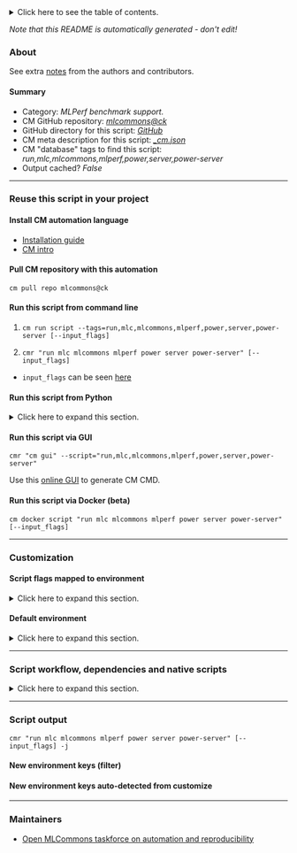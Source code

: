 <details>
<summary>Click here to see the table of contents.</summary>

* [About](#about)
* [Summary](#summary)
* [Reuse this script in your project](#reuse-this-script-in-your-project)
  * [ Install CM automation language](#install-cm-automation-language)
  * [ Check CM script flags](#check-cm-script-flags)
  * [ Run this script from command line](#run-this-script-from-command-line)
  * [ Run this script from Python](#run-this-script-from-python)
  * [ Run this script via GUI](#run-this-script-via-gui)
  * [ Run this script via Docker (beta)](#run-this-script-via-docker-(beta))
* [Customization](#customization)
  * [ Script flags mapped to environment](#script-flags-mapped-to-environment)
  * [ Default environment](#default-environment)
* [Script workflow, dependencies and native scripts](#script-workflow-dependencies-and-native-scripts)
* [Script output](#script-output)
* [New environment keys (filter)](#new-environment-keys-(filter))
* [New environment keys auto-detected from customize](#new-environment-keys-auto-detected-from-customize)
* [Maintainers](#maintainers)

</details>

*Note that this README is automatically generated - don't edit!*

### About


See extra [notes](README-extra.md) from the authors and contributors.

#### Summary

* Category: *MLPerf benchmark support.*
* CM GitHub repository: *[mlcommons@ck](https://github.com/mlcommons/ck/tree/master/cm-mlops)*
* GitHub directory for this script: *[GitHub](https://github.com/mlcommons/ck/tree/master/cm-mlops/script/run-mlperf-power-server)*
* CM meta description for this script: *[_cm.json](_cm.json)*
* CM "database" tags to find this script: *run,mlc,mlcommons,mlperf,power,server,power-server*
* Output cached? *False*
___
### Reuse this script in your project

#### Install CM automation language

* [Installation guide](https://github.com/mlcommons/ck/blob/master/docs/installation.md)
* [CM intro](https://doi.org/10.5281/zenodo.8105339)

#### Pull CM repository with this automation

```cm pull repo mlcommons@ck```


#### Run this script from command line

1. `cm run script --tags=run,mlc,mlcommons,mlperf,power,server,power-server [--input_flags]`

2. `cmr "run mlc mlcommons mlperf power server power-server" [--input_flags]`

* `input_flags` can be seen [here](#script-flags-mapped-to-environment)

#### Run this script from Python

<details>
<summary>Click here to expand this section.</summary>

```python

import cmind

r = cmind.access({'action':'run'
                  'automation':'script',
                  'tags':'run,mlc,mlcommons,mlperf,power,server,power-server'
                  'out':'con',
                  ...
                  (other input keys for this script)
                  ...
                 })

if r['return']>0:
    print (r['error'])

```

</details>


#### Run this script via GUI

```cmr "cm gui" --script="run,mlc,mlcommons,mlperf,power,server,power-server"```

Use this [online GUI](https://cKnowledge.org/cm-gui/?tags=run,mlc,mlcommons,mlperf,power,server,power-server) to generate CM CMD.

#### Run this script via Docker (beta)

`cm docker script "run mlc mlcommons mlperf power server power-server" [--input_flags]`

___
### Customization


#### Script flags mapped to environment
<details>
<summary>Click here to expand this section.</summary>

* `--device_port=value`  &rarr;  `CM_MLPERF_POWER_DEVICE_PORT=value`
* `--device_type=value`  &rarr;  `CM_MLPERF_POWER_DEVICE_TYPE=value`
* `--interface_flag=value`  &rarr;  `CM_MLPERF_POWER_INTERFACE_FLAG=value`
* `--ntp_server=value`  &rarr;  `CM_MLPERF_POWER_NTP_SERVER=value`
* `--screen=value`  &rarr;  `CM_MLPERF_POWER_SERVER_USE_SCREEN=value`

**Above CLI flags can be used in the Python CM API as follows:**

```python
r=cm.access({... , "device_port":...}
```

</details>

#### Default environment

<details>
<summary>Click here to expand this section.</summary>

These keys can be updated via `--env.KEY=VALUE` or `env` dictionary in `@input.json` or using script flags.

* CM_MLPERF_POWER_NTP_SERVER: `time.google.com`
* CM_MLPERF_POWER_INTERFACE_FLAG: ``
* CM_MLPERF_POWER_DEVICE_TYPE: `49`
* CM_MLPERF_POWER_SERVER_ADDRESS: `0.0.0.0`
* CM_MLPERF_POWER_SERVER_PORT: `4950`
* CM_MLPERF_POWER_DEVICE_PORT: `/dev/usbtmc0`
* CM_MLPERF_POWER_SERVER_USE_SCREEN: `no`

</details>

___
### Script workflow, dependencies and native scripts

<details>
<summary>Click here to expand this section.</summary>

  1. ***Read "deps" on other CM scripts from [meta](https://github.com/mlcommons/ck/tree/master/cm-mlops/script/run-mlperf-power-server/_cm.json)***
     * get,python3
       * CM names: `--adr.['python', 'python3']...`
       - CM script: [get-python3](https://github.com/mlcommons/ck/tree/master/cm-mlops/script/get-python3)
     * detect,os
       - CM script: [detect-os](https://github.com/mlcommons/ck/tree/master/cm-mlops/script/detect-os)
     * get,mlperf,power,src
       * CM names: `--adr.['power-src']...`
       - CM script: [get-mlperf-power-dev](https://github.com/mlcommons/ck/tree/master/cm-mlops/script/get-mlperf-power-dev)
     * get,mlperf,power,daemon
       * CM names: `--adr.['power-damenon']...`
       - CM script: [get-spec-ptd](https://github.com/mlcommons/ck/tree/master/cm-mlops/script/get-spec-ptd)
     * get,generic,sys-util,_screen
       * `if (CM_HOST_OS_TYPE not in windows)`
       * CM names: `--adr.['screen']...`
       - CM script: [get-generic-sys-util](https://github.com/mlcommons/ck/tree/master/cm-mlops/script/get-generic-sys-util)
  1. ***Run "preprocess" function from [customize.py](https://github.com/mlcommons/ck/tree/master/cm-mlops/script/run-mlperf-power-server/customize.py)***
  1. Read "prehook_deps" on other CM scripts from [meta](https://github.com/mlcommons/ck/tree/master/cm-mlops/script/run-mlperf-power-server/_cm.json)
  1. ***Run native script if exists***
     * [run.sh](https://github.com/mlcommons/ck/tree/master/cm-mlops/script/run-mlperf-power-server/run.sh)
  1. Read "posthook_deps" on other CM scripts from [meta](https://github.com/mlcommons/ck/tree/master/cm-mlops/script/run-mlperf-power-server/_cm.json)
  1. ***Run "postrocess" function from [customize.py](https://github.com/mlcommons/ck/tree/master/cm-mlops/script/run-mlperf-power-server/customize.py)***
  1. Read "post_deps" on other CM scripts from [meta](https://github.com/mlcommons/ck/tree/master/cm-mlops/script/run-mlperf-power-server/_cm.json)
</details>

___
### Script output
`cmr "run mlc mlcommons mlperf power server power-server" [--input_flags] -j`
#### New environment keys (filter)

#### New environment keys auto-detected from customize

___
### Maintainers

* [Open MLCommons taskforce on automation and reproducibility](https://github.com/mlcommons/ck/blob/master/docs/taskforce.md)